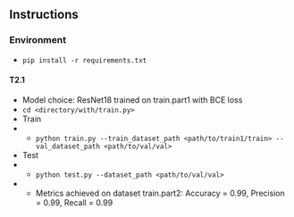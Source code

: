 ## Instructions

### Environment
- `pip install -r requirements.txt`

#### T2.1
- Model choice: ResNet18 trained on train.part1 with BCE loss
- `cd <directory/with/train.py>`
- Train
- - `python train.py --train_dataset_path <path/to/train1/train> --val_dataset_path <path/to/val/val>`
- Test
- - `python test.py --dataset_path <path/to/val/val>`
- - Metrics achieved on dataset train.part2: Accuracy = 0.99, Precision = 0.99, Recall = 0.99
